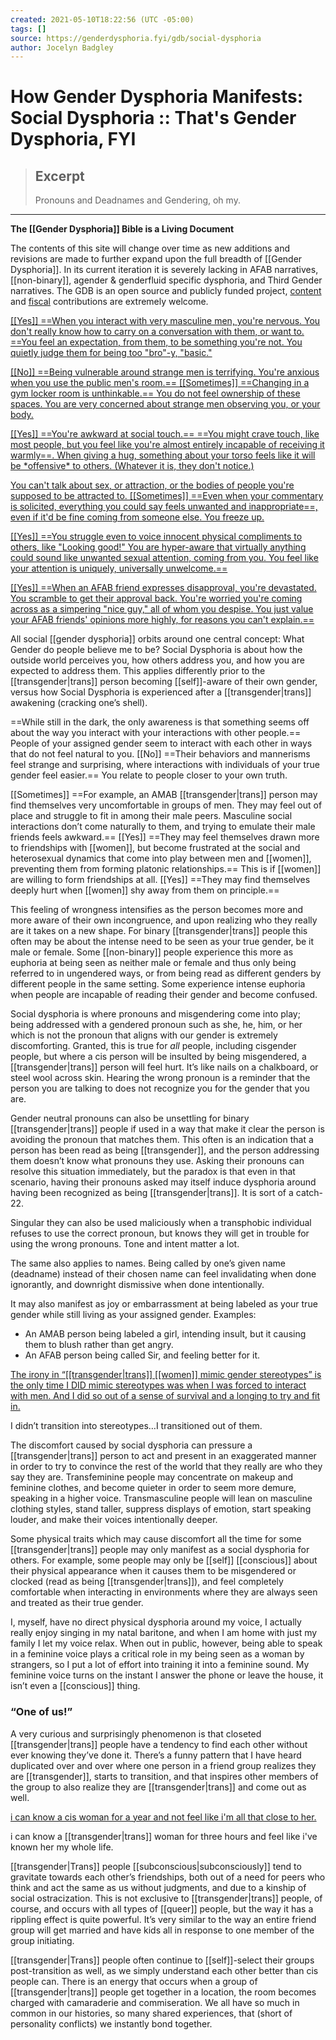 ```yaml
---
created: 2021-05-10T18:22:56 (UTC -05:00)
tags: []
source: https://genderdysphoria.fyi/gdb/social-dysphoria
author: Jocelyn Badgley
---
```


# How Gender Dysphoria Manifests: Social Dysphoria :: That's Gender Dysphoria, FYI

> ## Excerpt
> Pronouns and Deadnames and Gendering, oh my.

---
**The [[Gender Dysphoria]] Bible is a Living Document**

The contents of this site will change over time as new additions and revisions are made to further expand upon the full breadth of [[Gender Dysphoria]]. In its current iteration it is severely lacking in AFAB narratives, [[non-binary]], agender & genderfluid specific dysphoria, and Third Gender narratives. The GDB is an open source and publicly funded project, [content](https://github.com/GenderDysphoria/GenderDysphoria.fyi) and [fiscal](https://patreon.com/curvyandtrans) contributions are extremely welcome.

[[[Yes]] ==When you interact with very masculine men, you're nervous. You don't really know how to carry on a conversation with them, or want to. ==You feel an expectation, from them, to be something you're not. You quietly judge them for being too "bro"-y, "basic."](https://twitter.com/NightlingBug/status/1215718003310039040)

[[[No]] ==Being vulnerable around strange men is terrifying. You're anxious when you use the public men's room.== [[Sometimes]] ==Changing in a gym locker room is unthinkable.== You do not feel ownership of these spaces. You are very concerned about strange men observing you, or your body.
](https://twitter.com/NightlingBug/status/1215720411788382210)

[[[Yes]] ==You're awkward at social touch.== ==You might crave touch, like most people, but you feel like you're almost entirely incapable of receiving it warmly==. When giving a hug, something about your torso feels like it will be \*offensive\* to others. (Whatever it is, they don't notice.)
](https://twitter.com/NightlingBug/status/1215724301065891841)

[You can't talk about sex, or attraction, or the bodies of people you're supposed to be attracted to. [[Sometimes]] ==Even when your commentary is solicited, everything you could say feels unwanted and inappropriate==, even if it'd be fine coming from someone else. You freeze up.
](https://twitter.com/NightlingBug/status/1215727546387648517)

[[[Yes]] ==You struggle even to voice innocent physical compliments to others, like "Looking good!" You are hyper-aware that virtually anything could sound like unwanted sexual attention, coming from you. You feel like your attention is uniquely, universally unwelcome.==
](https://twitter.com/NightlingBug/status/1215727547780096000)

[[[Yes]] ==When an AFAB friend expresses disapproval, you're devastated. You scramble to get their approval back. You're worried you're coming across as a simpering "nice guy," all of whom you despise. You just value your AFAB friends' opinions more highly, for reasons you can't explain.==
](https://twitter.com/NightlingBug/status/1215731319973523456)

All social [[gender dysphoria]] orbits around one central concept: What Gender do people believe me to be? Social Dysphoria is about how the outside world perceives you, how others address you, and how you are expected to address them. This applies differently prior to the [[transgender|trans]] person becoming [[self]]-aware of their own gender, versus how Social Dysphoria is experienced after a [[transgender|trans]] awakening (cracking one’s shell).

==While still in the dark, the only awareness is that something seems off about the way you interact with your interactions with other people.== People of your assigned gender seem to interact with each other in ways that do not feel natural to you. [[No]] ==Their behaviors and mannerisms feel strange and surprising, where interactions with individuals of your true gender feel easier.== You relate to people closer to your own truth.

[[Sometimes]] ==For example, an AMAB [[transgender|trans]] person may find themselves very uncomfortable in groups of men. They may feel out of place and struggle to fit in among their male peers. Masculine social interactions don’t come naturally to them, and trying to emulate their male friends feels awkward.== [[Yes]] ==They may feel themselves drawn more to friendships with [[women]], but become frustrated at the social and heterosexual dynamics that come into play between men and [[women]], preventing them from forming platonic relationships.== This is if [[women]] are willing to form friendships at all. [[Yes]] ==They may find themselves deeply hurt when [[women]] shy away from them on principle.==

This feeling of wrongness intensifies as the person becomes more and more aware of their own incongruence, and upon realizing who they really are it takes on a new shape. For binary [[transgender|trans]] people this often may be about the intense need to be seen as your true gender, be it male or female. Some [[non-binary]] people experience this more as euphoria at being seen as neither male or female and thus only being referred to in ungendered ways, or from being read as different genders by different people in the same setting. Some experience intense euphoria when people are incapable of reading their gender and become confused.

Social dysphoria is where pronouns and misgendering come into play; being addressed with a gendered pronoun such as she, he, him, or her which is not the pronoun that aligns with our gender is extremely discomforting. Granted, this is true for _all_ people, including cisgender people, but where a cis person will be insulted by being misgendered, a [[transgender|trans]] person will feel hurt. It’s like nails on a chalkboard, or steel wool across skin. Hearing the wrong pronoun is a reminder that the person you are talking to does not recognize you for the gender that you are.

Gender neutral pronouns can also be unsettling for binary [[transgender|trans]] people if used in a way that make it clear the person is avoiding the pronoun that matches them. This often is an indication that a person has been read as being [[transgender]], and the person addressing them doesn’t know what pronouns they use. Asking their pronouns can resolve this situation immediately, but the paradox is that even in that scenario, having their pronouns asked may itself induce dysphoria around having been recognized as being [[transgender|trans]]. It is sort of a catch-22.

Singular they can also be used maliciously when a transphobic individual refuses to use the correct pronoun, but knows they will get in trouble for using the wrong pronouns. Tone and intent matter a lot.

The same also applies to names. Being called by one’s given name (deadname) instead of their chosen name can feel invalidating when done ignorantly, and downright dismissive when done intentionally.

It may also manifest as joy or embarrassment at being labeled as your true gender while still living as your assigned gender. Examples:

-   An AMAB person being labeled a girl, intending insult, but it causing them to blush rather than get angry.
-   An AFAB person being called Sir, and feeling better for it.

[The irony in “[[transgender|trans]] [[women]] mimic gender stereotypes” is the only time I DID mimic stereotypes was when I was forced to interact with men. And I did so out of a sense of survival and a longing to try and fit in.
](https://twitter.com/Emmy_Zje/status/1219968711681040384)

I didn’t transition into stereotypes…I transitioned out of them.

The discomfort caused by social dysphoria can pressure a [[transgender|trans]] person to act and present in an exaggerated manner in order to try to convince the rest of the world that they really are who they say they are. Transfeminine people may concentrate on makeup and feminine clothes, and become quieter in order to seem more demure, speaking in a higher voice. Transmasculine people will lean on masculine clothing styles, stand taller, suppress displays of emotion, start speaking louder, and make their voices intentionally deeper.

Some physical traits which may cause discomfort all the time for some [[transgender|trans]] people may only manifest as a social dysphoria for others. For example, some people may only be [[self]] [[conscious]] about their physical appearance when it causes them to be misgendered or clocked (read as being [[transgender|trans]]), and feel completely comfortable when interacting in environments where they are always seen and treated as their true gender.

I, myself, have no direct physical dysphoria around my voice, I actually really enjoy singing in my natal baritone, and when I am home with just my family I let my voice relax. When out in public, however, being able to speak in a feminine voice plays a critical role in my being seen as a woman by strangers, so I put a lot of effort into training it into a feminine sound. My feminine voice turns on the instant I answer the phone or leave the house, it isn’t even a [[conscious]] thing.

### “One of us!” 
A very curious and surprisingly phenomenon is that closeted [[transgender|trans]] people have a tendency to find each other without ever knowing they’ve done it. There’s a funny pattern that I have heard duplicated over and over where one person in a friend group realizes they are [[transgender]], starts to transition, and that inspires other members of the group to also realize they are [[transgender|trans]] and come out as well.

[i can know a cis woman for a year and not feel like i'm all that close to her.
](https://twitter.com/persenche/status/1137185510793678848)

i can know a [[transgender|trans]] woman for three hours and feel like i've known her my whole life.

[[transgender|Trans]] people [[subconscious|subconsciously]] tend to gravitate towards each other’s friendships, both out of a need for peers who think and act the same as us without judgments, and due to a kinship of social ostracization. This is not exclusive to [[transgender|trans]] people, of course, and occurs with all types of [[queer]] people, but the way it has a rippling effect is quite powerful. It’s very similar to the way an entire friend group will get married and have kids all in response to one member of the group initiating.

[[transgender|Trans]] people often continue to [[self]]-select their groups post-transition as well, as we simply understand each other better than cis people can. There is an energy that occurs when a group of [[transgender|trans]] people get together in a location, the room becomes charged with camaraderie and commiseration. We all have so much in common in our histories, so many shared experiences, that (short of personality conflicts) we instantly bond together.
